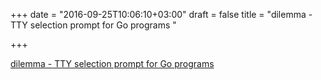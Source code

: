 +++
date = "2016-09-25T10:06:10+03:00"
draft = false
title = "dilemma - TTY selection prompt for Go programs "

+++

<p><a href="https://t.co/Cr8YLAMqu6">dilemma - TTY selection prompt for Go programs </a></p>

